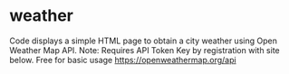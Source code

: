 # weather
Code displays a simple HTML page to obtain a city weather using Open Weather Map API.
Note: Requires API Token Key by registration with site below. Free for basic usage
https://openweathermap.org/api
